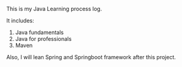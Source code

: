This is my Java Learning process log.

It includes:
1. Java fundamentals
2. Java for professionals
3. Maven

Also, I will lean Spring and Springboot framework after 
this project.